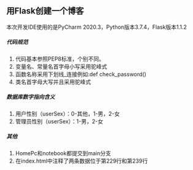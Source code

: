 ## 用Flask创建一个博客

本次开发IDE使用的是PyCharm 2020.3，Python版本3.7.4，Flask版本1.1.2

##### 代码规范
1. 代码基本参照PEP8标准，个别不同。
2. 变量名、常量名首字母小写采用驼峰式
3. 函数名称采用下划线_连接例如:def check_password()
4. 类名首字母大写并且采用驼峰式

##### 数据库数字指向含义
1. 用户性别（userSex）：0-其他，1-男，2-女
2. 管理员性别（userSex）：1-男，2-女

##### 其他

1. HomePc和notebook都提交到main分支
2. 在index.html中注释了两条数据位于第229行和第239行